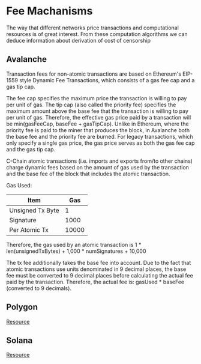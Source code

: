 # Fee Machanisms

The way that different networks price transactions and computational resources is of great interest. From these computation algorithms we can deduce information about derivation of cost of censorship

## Avalanche

Transaction fees for non-atomic transactions are based on Ethereum's EIP-1559 style Dynamic Fee Transactions, which consists of a gas fee cap and a gas tip cap.

The fee cap specifies the maximum price the transaction is willing to pay per unit of gas. The tip cap (also called the priority fee) specifies the maximum amount above the base fee that the transaction is willing to pay per unit of gas. Therefore, the effective gas price paid by a transaction will be min(gasFeeCap, baseFee + gasTipCap). Unlike in Ethereum, where the priority fee is paid to the miner that produces the block, in Avalanche both the base fee and the priority fee are burned. For legacy transactions, which only specify a single gas price, the gas price serves as both the gas fee cap and the gas tip cap.

C-Chain atomic transactions (i.e. imports and exports from/to other chains) charge dynamic fees based on the amount of gas used by the transaction and the base fee of the block that includes the atomic transaction.

Gas Used:

| Item | Gas  | 
| ----------- | ----------- |
| Unsigned Tx Byte  | 1 |
| Signature   | 1000 |
| Per Atomic Tx   | 10000 | 

Therefore, the gas used by an atomic transaction is 1 * len(unsignedTxBytes) + 1,000 * numSignatures + 10,000

The tx fee additionally takes the base fee into account. Due to the fact that atomic transactions use units denominated in 9 decimal places, the base fee must be converted to 9 decimal places before calculating the actual fee paid by the transaction. Therefore, the actual fee is: gasUsed * baseFee (converted to 9 decimals).

## Polygon

[Resource](https://docs.polygon.technology/docs/develop/eip1559-transactions/how-to-send-eip1559-transactions)

## Solana

[Resource](https://docs.solana.com/implemented-proposals/transaction-fees#congestion-driven-fees)
